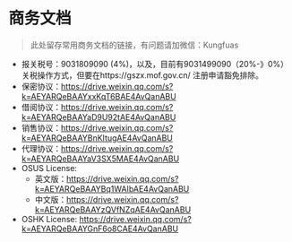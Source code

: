 # 商务文档

> 此处留存常用商务文档的链接，有问题请加微信：Kungfuas

- 报关税号：9031809090  (4%)，以及，目前有9031499090（20%-》0%）关税操作方式，但要在https://gszx.mof.gov.cn/ 注册申请豁免排除。
- 保密协议：https://drive.weixin.qq.com/s?k=AEYARQeBAAYxxKqT6BAE4AvQanABU
- 借阅协议：https://drive.weixin.qq.com/s?k=AEYARQeBAAYaD9U92tAE4AvQanABU
- 销售协议：https://drive.weixin.qq.com/s?k=AEYARQeBAAYBnKItugAE4AvQanABU
- 代理协议：https://drive.weixin.qq.com/s?k=AEYARQeBAAYaV3SX5MAE4AvQanABU
- OSUS License:      
  - 英文版：https://drive.weixin.qq.com/s?k=AEYARQeBAAYBq1WAIbAE4AvQanABU
  - 中文版：https://drive.weixin.qq.com/s?k=AEYARQeBAAYzQVfNZqAE4AvQanABU
- OSHK License:    https://drive.weixin.qq.com/s?k=AEYARQeBAAYGnF6o8CAE4AvQanABU

